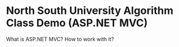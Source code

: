 # North South University Algorithm Class Demo (ASP.NET MVC)

What is ASP.NET MVC? 
How to work with it?
